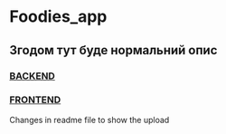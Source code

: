 # Foodies_app

## Згодом тут буде нормальний опис

### [**BACKEND**](./backend/README.md)

### [**FRONTEND**](./frontend/README.md)

Changes in readme file to show the upload
